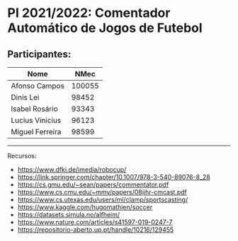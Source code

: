# PI 2021/2022: **Comentador Automático de Jogos de Futebol**

## Participantes:
| Nome  | NMec  |
|---|---|
| Afonso Campos | 100055 |
| Dinis Lei | 98452 |
| Isabel Rosário | 93343 |
| Lucius Vinicius | 96123 |
| Miguel Ferreira | 98599 |

---

Recursos:
- https://www.dfki.de/imedia/robocup/
- https://link.springer.com/chapter/10.1007/978-3-540-89076-8_28
- https://cs.gmu.edu/~sean/papers/commentator.pdf
- https://www.cs.cmu.edu/~mmv/papers/08ijhr-cmcast.pdf
- https://www.cs.utexas.edu/users/ml/clamp/sportscasting/
- https://www.kaggle.com/hugomathien/soccer
- https://datasets.simula.no/alfheim/
- https://www.nature.com/articles/s41597-019-0247-7
- https://repositorio-aberto.up.pt/handle/10216/129455
